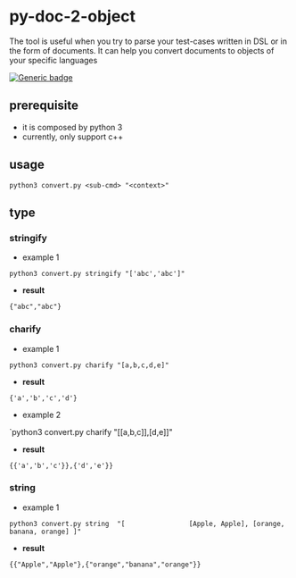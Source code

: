# py-doc-2-object
The tool is useful when you try to parse your test-cases written in DSL or in the form of documents. It can help you convert documents to objects of your specific languages

[![Generic badge](https://img.shields.io/badge/python-3.*-lightgrey.svg)](https://shields.io/)


## prerequisite
- it is composed by python 3
- currently, only support c++

## usage
`python3 convert.py <sub-cmd> "<context>"`

## type
### stringify

- example 1

`python3 convert.py stringify "['abc','abc']"`

- **result**

`{"abc","abc"}`
### charify

- example 1

`python3 convert.py charify "[a,b,c,d,e]"`

- **result**

`{'a','b','c','d'}`

- example 2

`python3 convert.py charify "[[a,b,c]],[d,e]]"

- **result**

`{{'a','b','c'}},{'d','e'}}`

### string

- example 1

`python3 convert.py string  "[               
[Apple, Apple],
[orange, banana, orange]
]"
`
- **result**

`{{"Apple","Apple"},{"orange","banana","orange"}}`

